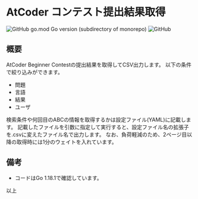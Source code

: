 # AtCoder コンテスト提出結果取得
![GitHub go.mod Go version (subdirectory of monorepo)](https://img.shields.io/github/go-mod/go-version/woinary/AtCoderABCReport?filename=go.mod) ![GitHub](https://img.shields.io/github/license/woinary/AtCoderABCReport)
## 概要

AtCoder Beginner Contestの提出結果を取得してCSV出力します。
以下の条件で絞り込みができます。

* 問題
* 言語
* 結果
* ユーザ

検索条件や何回目のABCの情報を取得するかは設定ファイル(YAML)に記載します。
記載したファイルを引数に指定して実行すると、設定ファイル名の拡張子を.csvに変えたファイル名で出力します。
なお、負荷軽減のため、2ページ目以降の取得時には1分のウェイトを入れています。

## 備考

* コードはGo 1.18.1で確認しています。

以上
